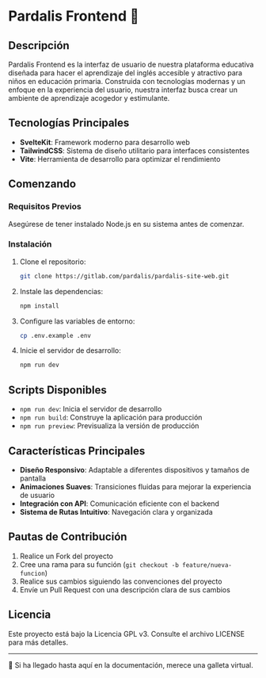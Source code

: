 # Pardalis Frontend 🎨

## Descripción

Pardalis Frontend es la interfaz de usuario de nuestra plataforma educativa diseñada para hacer el aprendizaje del inglés accesible y atractivo para niños en educación primaria. Construida con tecnologías modernas y un enfoque en la experiencia del usuario, nuestra interfaz busca crear un ambiente de aprendizaje acogedor y estimulante.

## Tecnologías Principales

- **SvelteKit**: Framework moderno para desarrollo web
- **TailwindCSS**: Sistema de diseño utilitario para interfaces consistentes
- **Vite**: Herramienta de desarrollo para optimizar el rendimiento

## Comenzando

### Requisitos Previos

Asegúrese de tener instalado Node.js en su sistema antes de comenzar.

### Instalación

1. Clone el repositorio:
   ```bash
   git clone https://gitlab.com/pardalis/pardalis-site-web.git
   ```

2. Instale las dependencias:
   ```bash
   npm install
   ```

3. Configure las variables de entorno:
   ```bash
   cp .env.example .env
   ```

4. Inicie el servidor de desarrollo:
   ```bash
   npm run dev
   ```

## Scripts Disponibles

- `npm run dev`: Inicia el servidor de desarrollo
- `npm run build`: Construye la aplicación para producción
- `npm run preview`: Previsualiza la versión de producción

## Características Principales

- **Diseño Responsivo**: Adaptable a diferentes dispositivos y tamaños de pantalla
- **Animaciones Suaves**: Transiciones fluidas para mejorar la experiencia de usuario
- **Integración con API**: Comunicación eficiente con el backend
- **Sistema de Rutas Intuitivo**: Navegación clara y organizada

## Pautas de Contribución

1. Realice un Fork del proyecto
2. Cree una rama para su función (`git checkout -b feature/nueva-funcion`)
3. Realice sus cambios siguiendo las convenciones del proyecto
4. Envíe un Pull Request con una descripción clara de sus cambios

## Licencia

Este proyecto está bajo la Licencia GPL v3. Consulte el archivo LICENSE para más detalles.

---

🍪 Si ha llegado hasta aquí en la documentación, merece una galleta virtual.